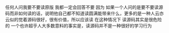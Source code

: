 任何人问我要不要读原版 我都一定会回答不要 因为 如果一个人问的是要不要读源码而非如何读的话，说明他自己都不知道读圆满能带来什么，更多的是一种人云亦云似的觉着源码很好，很有价值，所以应该读 在这种情况下 读源码其实是很危险的 一个也许超乎人大多数意料的事实是，读源码并不是一种很好的学习行为
